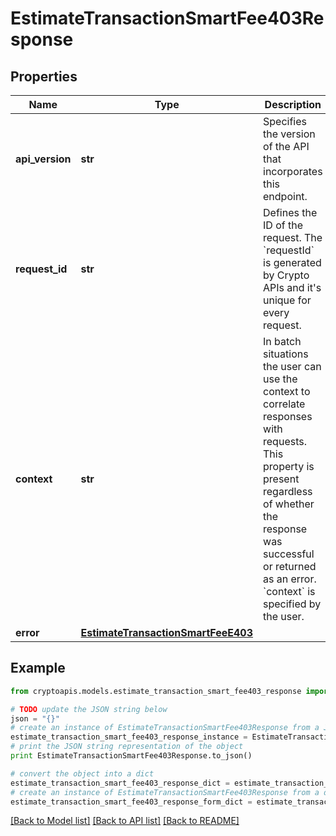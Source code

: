 # EstimateTransactionSmartFee403Response


## Properties
Name | Type | Description | Notes
------------ | ------------- | ------------- | -------------
**api_version** | **str** | Specifies the version of the API that incorporates this endpoint. | 
**request_id** | **str** | Defines the ID of the request. The &#x60;requestId&#x60; is generated by Crypto APIs and it&#39;s unique for every request. | 
**context** | **str** | In batch situations the user can use the context to correlate responses with requests. This property is present regardless of whether the response was successful or returned as an error. &#x60;context&#x60; is specified by the user. | [optional] 
**error** | [**EstimateTransactionSmartFeeE403**](EstimateTransactionSmartFeeE403.md) |  | 

## Example

```python
from cryptoapis.models.estimate_transaction_smart_fee403_response import EstimateTransactionSmartFee403Response

# TODO update the JSON string below
json = "{}"
# create an instance of EstimateTransactionSmartFee403Response from a JSON string
estimate_transaction_smart_fee403_response_instance = EstimateTransactionSmartFee403Response.from_json(json)
# print the JSON string representation of the object
print EstimateTransactionSmartFee403Response.to_json()

# convert the object into a dict
estimate_transaction_smart_fee403_response_dict = estimate_transaction_smart_fee403_response_instance.to_dict()
# create an instance of EstimateTransactionSmartFee403Response from a dict
estimate_transaction_smart_fee403_response_form_dict = estimate_transaction_smart_fee403_response.from_dict(estimate_transaction_smart_fee403_response_dict)
```
[[Back to Model list]](../README.md#documentation-for-models) [[Back to API list]](../README.md#documentation-for-api-endpoints) [[Back to README]](../README.md)


